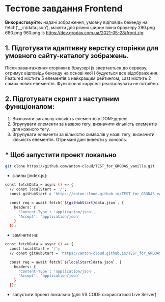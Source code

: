 # Тестове завдання Frontend


**Використовуйте:** 
	надані зображення, умовну відповідь бекенду на fetch(‘__in/data.json’), макети для різних ширин вікна браузеру 280.png 680.png 960.png із https://dev.grodas.com.ua/2021-05-28/front.zip 

##	1. Підготувати адаптивну верстку сторінки для умовного сайту-каталогу зображень. 
Після завантаження сторінки в браузері js звертається до серверу, отримує відповідь бекенду на основі якої і будується все відображення.
Featured містить 5 елементів з найкращим рейтингом, 
Last містить 2 самих нових елементів.
Функціонал каруселі реалізовувати не потрібно.

## 2. Підготувати скрипт з наступним функціоналом:
1. Визначити загальну кількість елементів у DOM-дереві.
2. Згрупувати елементи за назвою тегу, визначити кількість елементів для кожного тегу.
3. Згрупувати елементи за кількістю символів у назві тегу, визначити кількість елементів.
Отримані дані вивести у консоль.

## * Щоб запустити проект локально
```sh
git clone https://github.com/anton-cloud/TEST_for_GRODAS_vanilla.git
```
- файлы [index.js]:
```sh
const fetchData = async () => {
  // const localStart = '/';
  const gitHubStart = 'https://anton-cloud.github.io/TEST_for_GRODAS_vanilla/'

  const req = await fetch(`${gitHubStart}data.json`, {
    headers: {
      'Content-Type': 'application/json',
      'Accept': 'application/json'
    }
  });
```
- замінити на:
```sh
const fetchData = async () => {
  const localStart = '/';
  // const gitHubStart = 'https://anton-cloud.github.io/TEST_for_GRODAS_vanilla/'

  const req = await fetch(`${localStart}data.json`, {
    headers: {
      'Content-Type': 'application/json',
      'Accept': 'application/json'
    }
  });
```
- запустити проект локально (для VS CODE скористатися Live Server) 

